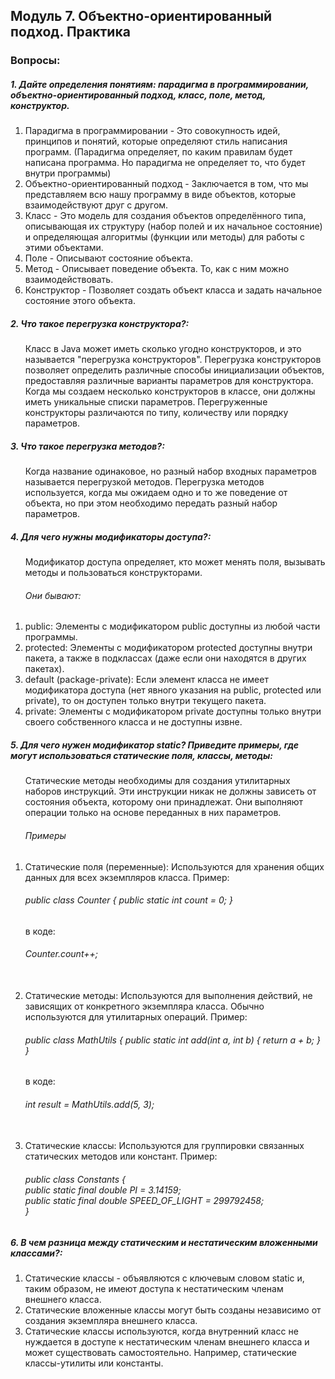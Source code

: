 <h2> Модуль 7. Объектно-ориентированный подход. Практика </h2>

<h3> Вопросы:  </h3> 
<h5> 1. Дайте определения понятиям: парадигма в программировании, объектно-ориентированный подход, класс, поле, метод, конструктор. </h5>
<ol>
<li> Парадигма в программировании - Это совокупность идей, принципов и понятий, которые определяют стиль написания программ. (Парадигма определяет, по каким правилам будет написана программа. Но парадигма не определяет то, что будет внутри программы) </li>
<li> Объектно-ориентированный подход - Заключается в том, что мы представляем всю нашу программу в виде объектов, которые взаимодействуют друг с другом.  </li>
<li> Класс - Это модель для создания объектов определённого типа, описывающая их структуру (набор полей и их начальное состояние) и определяющая алгоритмы (функции или методы) для работы с этими объектами.   </li>
<li> Поле - Описывают состояние объекта.</li>
<li> Метод - Описывает поведение объекта. То, как с ним можно взаимодействовать.</li>
<li> Конструктор - Позволяет создать объект класса и задать начальное состояние этого объекта.</li>
</ol>

<h5> 2. Что такое перегрузка конструктора?: </h5>
<ol> Класс в Java может иметь сколько угодно конструкторов, и это называется "перегрузка конструкторов". Перегрузка конструкторов позволяет определить различные способы инициализации объектов, предоставляя различные варианты параметров для конструктора. <br> Когда мы создаем несколько конструкторов в классе, они должны иметь уникальные списки параметров. Перегруженные конструкторы различаются по типу, количеству или порядку параметров.</ol>

<h5> 3. Что такое перегрузка методов?: </h5>
<ol> Когда название одинаковое, но разный набор входных параметров называется перегрузкой методов. Перегрузка методов используется, когда мы ожидаем одно и то же поведение от объекта, но при этом необходимо передать разный набор параметров. </ol>

<h5> 4. Для чего нужны модификаторы доступа?: </h5>
<ol> Модификатор доступа определяет, кто может менять поля, вызывать методы и пользоваться конструкторами. <br>
<h6> Они бывают: </h6>
<li>public: Элементы с модификатором public доступны из любой части программы.</li>
<li>protected: Элементы с модификатором protected доступны внутри пакета, а также в подклассах (даже если они находятся в других пакетах).</li>
<li>default (package-private): Если элемент класса не имеет модификатора доступа (нет явного указания на public, protected или private), то он доступен только внутри текущего пакета.</li>
<li>private: Элементы с модификатором private доступны только внутри своего собственного класса и не доступны извне.</li>
</ol>

<h5> 5. Для чего нужен модификатор static? Приведите примеры, где могут использоваться статические поля, классы, методы: </h5>
<ol>Статические методы необходимы для создания утилитарных наборов инструкций. Эти инструкции никак не должны зависеть от состояния объекта, которому они принадлежат. Они выполняют операции только на основе переданных в них параметров. 
<h6> Примеры</h6>
<li>Статические поля (переменные): Используются для хранения общих данных для всех экземпляров класса. Пример: </li>
 <h6> public class Counter {
    public static int count = 0;
} </h6> 
в коде:
<h6> Counter.count++;</h6>
<br>

<li> Статические методы: Используются для выполнения действий, не зависящих от конкретного экземпляра класса. Обычно используются для утилитарных операций. Пример:</li>
<h6> public class MathUtils {
    public static int add(int a, int b) {
        return a + b;
    }
}</h6> 
в коде:
<h6> int result = MathUtils.add(5, 3);</h6>
<br>

<li>Статические классы: Используются для группировки связанных статических методов или констант. Пример: </li>
<h6> public class Constants {<br>
    public static final double PI = 3.14159;<br>
    public static final double SPEED_OF_LIGHT = 299792458;<br>
} </h6>
</ol>

<h5> 6. В чем разница между статическим и нестатическим вложенными классами?: </h5>
<ol> 
<li>Статические классы - объявляются с ключевым словом static и, таким образом, не имеют доступа к нестатическим членам внешнего класса.</li>
<li>Статические вложенные классы могут быть созданы независимо от создания экземпляра внешнего класса.</li>
<li>Статические классы используются, когда внутренний класс не нуждается в доступе к нестатическим членам внешнего класса и может существовать самостоятельно. Например, статические классы-утилиты или константы.</li>
</ol>